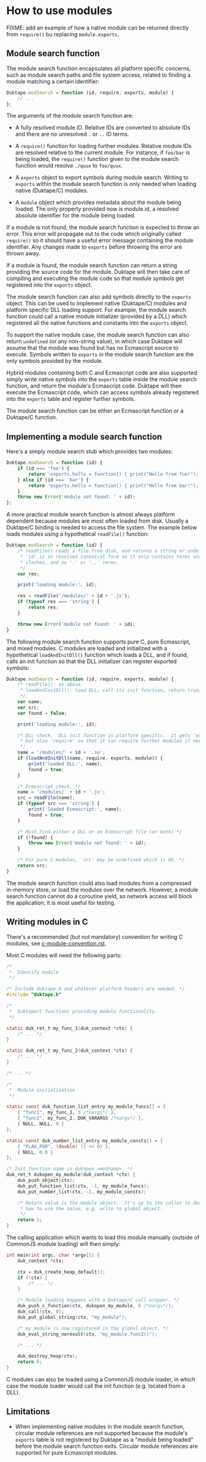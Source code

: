 # How to use modules

FIXME: add an example of how a native module can be returned directly
from `require()` bu replacing `module.exports`.

## Module search function

The module search function encapsulates all platform specific concerns,
such as module search paths and file system access, related to finding a
module matching a certain identifier:

```js
Duktape.modSearch = function (id, require, exports, module) {
    // ...
};
```

The arguments of the module search function are:

* A fully resolved module ID.  Relative IDs are converted to absolute
  IDs and there are no unresolved `.` or `..` ID terms.

* A `require()` function for loading further modules.  Relative module IDs
  are resolved relative to the current module.  For instance, if `foo/bar`
  is being loaded, the `require()` function given to the module search function
  would resolve `./quux` to `foo/quux`.

* A `exports` object to export symbols during module search.  Writing to
  `exports` within the module search function is only needed when loading
  native (Duktape/C) modules.

* A `module` object which provides metadata about the module being loaded.
  The only property provided now is module.id, a resolved absolute identifier
  for the module being loaded.

If a module is not found, the module search function is expected to throw
an error.  This error will propagate out to the code which originally called
`require()` so it should have a useful error message containing the
module identifier.  Any changes made to `exports` before throwing the error
are thrown away.

If a module is found, the module search function can return a string
providing the source code for the module.  Duktape will then take care of
compiling and executing the module code so that module symbols get registered
into the `exports` object.

The module search function can also add symbols directly to the
`exports` object.  This can be used to implement native (Duktape/C)
modules and platform specific DLL loading support.  For example, the module
search function could call a native module initializer (provided by a DLL)
which registered all the native functions and constants into the
`exports` object.

To support the native module case, the module search function can also
return `undefined` (or any non-string value), in which case Duktape will
assume that the module was found but has no Ecmascript source to execute.
Symbols written to `exports` in the module search function are the only
symbols provided by the module.

Hybrid modules containing both C and Ecmascript code are also supported:
simply write native symbols into the `exports` table inside the module
search function, and return the module's Ecmascript code.  Duktape
will then execute the Ecmascript code, which can access symbols already
registered into the `exports` table and register further symbols.

The module search function can be either an Ecmascript function or a
Duktape/C function.

## Implementing a module search function

Here's a simply module search stub which provides two modules:

```js
Duktape.modSearch = function (id) {
    if (id === 'foo') {
        return 'exports.hello = function() { print("Hello from foo!"); };';
    } else if (id === 'bar') {
        return 'exports.hello = function() { print("Hello from bar!"); };';
    }
    throw new Error('module not found: ' + id);
};
```

A more practical module search function is almost always platform dependent
because modules are most often loaded from disk.  Usually a Duktape/C binding
is needed to access the file system.  The example below loads modules using a
hypothetical `readFile()` function:

```js
Duktape.modSearch = function (id) {
    /* readFile() reads a file from disk, and returns a string or undefined.
     * 'id' is in resolved canonical form so it only contains terms and
     * slashes, and no '.' or '..' terms.
     */
    var res;

    print('loading module:', id);

    res = readFile('/modules/' + id + '.js');
    if (typeof res === 'string') {
        return res;
    }

    throw new Error('module not found: ' + id);
}
```

The following module search function supports pure C, pure Ecmascript, and
mixed modules.  C modules are loaded and initialized with a hypothetical
`loadAndInitDll()` function which loads a DLL, and if found, calls an
init function so that the DLL initializer can register exported symbols:

```js
Duktape.modSearch = function (id, require, exports, module) {
    /* readFile(): as above.
     * loadAndInitDll(): load DLL, call its init function, return true/false.
     */
    var name;
    var src;
    var found = false;

    print('loading module:', id);

    /* DLL check.  DLL init function is platform specific.  It gets 'exports'
     * but also 'require' so that it can require further modules if necessary.
     */
    name = '/modules/' + id + '.so';
    if (loadAndInitDll(name, require, exports, module)) {
        print('loaded DLL:', name);
        found = true;
    }

    /* Ecmascript check. */
    name = '/modules/' + id + '.js';
    src = readFile(name);
    if (typeof src === 'string') {
        print('loaded Ecmascript:', name);
        found = true;
    }

    /* Must find either a DLL or an Ecmascript file (or both) */
    if (!found) {
        throw new Error('module not found: ' + id);
    }

    /* For pure C modules, 'src' may be undefined which is OK. */
    return src;
}
```

The module search function could also load modules from a compressed
in-memory store, or load the modules over the network.  However, a module
search function cannot do a coroutine yield, so network access will block the
application; it is most useful for testing.

<!-- XXX: this is just a placeholder, perhaps a separate guide section or integrate
     better with text elsewhere in this section.
-->

## Writing modules in C

There's a recommended (but not mandatory) convention for writing C modules, see
[c-module-convention.rst](https://github.com/svaarala/duktape/blob/master/doc/c-module-convention.rst).

Most C modules will need the following parts:

```c
/*
 *  Identify module
 */

/* Include duktape.h and whatever platform headers are needed. */
#include "duktape.h"

/*
 *  Duktape/C functions providing module functionality.
 */

static duk_ret_t my_func_1(duk_context *ctx) {
    /* ... */
}

static duk_ret_t my_func_2(duk_context *ctx) {
    /* ... */
}

/* ... */

/*
 *  Module initialization
 */

static const duk_function_list_entry my_module_funcs[] = {
    { "func1", my_func_1, 3 /*nargs*/ },
    { "func2", my_func_2, DUK_VARARGS /*nargs*/ },
    { NULL, NULL, 0 }
};

static const duk_number_list_entry my_module_consts[] = {
    { "FLAG_FOO", (double) (1 << 0) },
    { NULL, 0.0 }
};

/* Init function name is dukopen_<modname>. */
duk_ret_t dukopen_my_module(duk_context *ctx) {
    duk_push_object(ctx);
    duk_put_function_list(ctx, -1, my_module_funcs);
    duk_put_number_list(ctx, -1, my_module_consts);

    /* Return value is the module object.  It's up to the caller to decide
     * how to use the value, e.g. write to global object.
     */
    return 1;
}
```

The calling application which wants to load this module manually (outside
of CommonJS module loading) will then simply:

```c
int main(int argc, char *argv[]) {
    duk_context *ctx;

    ctx = duk_create_heap_default();
    if (!ctx) {
        /* ... */
    }

    /* Module loading happens with a Duktape/C call wrapper. */
    duk_push_c_function(ctx, dukopen_my_module, 0 /*nargs*/);
    duk_call(ctx, 0);
    duk_put_global_string(ctx, "my_module");

    /* my_module is now registered in the global object. */
    duk_eval_string_noresult(ctx, "my_module.func2()");

    /* ... */

    duk_destroy_heap(ctx);
    return 0;
}
```

C modules can also be loaded using a CommonJS module loader, in which case
the module loader would call the init function (e.g. located from a DLL).

## Limitations

* When implementing native modules in the module search function, circular
  module references are not supported because the module's `exports`
  table is not registered by Duktape as a "module being loaded" before the
  module search function exits.  Circular module references are supported for
  pure Ecmascript modules.
